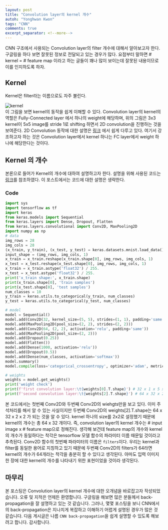 ```yaml
---
layout: post
title: "Convolution layer의 kernel 개수"
autoh: "Yonghwan Kwon"
tags: "CNN"
comments: true
excerpt_separator: <!--more-->
---
```


CNN 구조에서 사용되는 Convolution layer의 filter 개수에 대해서 알아보고자 한다. 구글링을 하다 보면 잘못된 정보로 전달되고 있는 경우가 많다. 요점부터 말하면 # kernel = # feature map 이라고 하는 글들이 꽤나 많이 보이는데 잘못된 내용이므로 이를 인지하도록 하자.
<!--more-->

## Kernel
Kernel은 filter라는 이름으로도 자주 불린다.

![kernel][addr_kernel]
<br/>
이 그림을 보면 kernel의 동작을 쉽게 이해할 수 있다. Convolution layer의 kernel의 역할은 Fully-Connected layer 에서 하나의 weight에 해당하며, 위의 그림은 3x3 kernel이 5x5 image를 stride 1로 shifting 하면서 2D convolution을 진행하는 것을 보여준다. 2D Convolution 동작에 대한 설명은 [링크](https://gruuuuu.github.io/machine-learning/cnn-doc/) 에서 쉽게 다루고 있다. 여기서 강조하고자 하는 것은 Convolution layer에서 kernel 하나는 FC layer에서 weight 하나에 해당한다는 것이다.

## Kernel 의 개수
본론으로 들어가 Kernel의 개수에 대하여 설명하고자 한다. 설명을 위해 사용된 코드는 [링크](https://sdc-james.gitbook.io/onebook/4.-and/5.4.-tensorflow/5.4.2.-cnn-convolutional-neural-network)를 참조하였다. 이 포스트에서는 코드에 대한  설명은 생략한다.

### Code
```python
import sys
import tensorflow as tf
import keras
from keras.models import Sequential
from keras.layers import Dense, Dropout, Flatten
from keras.layers.convolutional import Conv2D, MaxPooling2D
import numpy as np
# data
img_rows = 28
img_cols = 28
(x_train, y_train), (x_test, y_test) = keras.datasets.mnist.load_data()
input_shape = (img_rows, img_cols, 1)
x_train = x_train.reshape(x_train.shape[0], img_rows, img_cols, 1)
x_test = x_test.reshape(x_test.shape[0], img_rows, img_cols, 1)
x_train = x_train.astype('float32') / 255.
x_test = x_test.astype('float32') / 255.
print('x_train shape:', x_train.shape)
print(x_train.shape[0], 'train samples')
print(x_test.shape[0], 'test samples')
num_classes = 10
y_train = keras.utils.to_categorical(y_train, num_classes)
y_test = keras.utils.to_categorical(y_test, num_classes)

# model
model = Sequential()
model.add(Conv2D(32, kernel_size=(5, 5), strides=(1, 1), padding='same', activation='relu', input_shape=input_shape))
model.add(MaxPooling2D(pool_size=(2, 2), strides=(2, 2)))
model.add(Conv2D(64, (2, 2), activation='relu', padding='same'))
model.add(MaxPooling2D(pool_size=(2, 2)))
model.add(Dropout(0.25))
model.add(Flatten())
model.add(Dense(1000, activation='relu'))
model.add(Dropout(0.5))
model.add(Dense(num_classes, activation='softmax'))
model.summary()
model.compile(loss='categorical_crossentropy', optimizer='adam', metrics=['accuracy'])

# weights
weights = model.get_weights()
print('weight check')
print(f'first convolution layer:\t{weights[0].T.shape}') # 32 x 1 x 5 x 5
print(f'second convolution layer:\t{weights[2].T.shape}') # 64 x 32 x 2 x 2
```
본 코드에서는 첫번째 Conv2D와 두번째 Conv2D의 wiehgts만을 보고 있다. 이미 주석처리를 해서 알 수 있는 사실이지만 두번째 Conv2D의 weights[2].T.shape는 64 x 32 x 2 x 2 가 되는 것을 알 수 있다. kernel 하나의 size를 2x2로 설정했기 때문에 kernel의 개수는 총 64 x 32 개이다. 즉, convolution layer의 kernel 개수는 # input image x # feature map으로 정해진다. 생각해 보건데 feature map의 개수와 kernel의 개수가 동일하다는 착각은 tensorflow 모델 함수의 파라미터 이름 때문일 것이라고 추측된다. Conv2D 함수의 첫번째 파라미터의 이름은 `filters`이다. 우리는 kernel과 filter를 동일한 용어로 지칭하고 있기 때문에 두번째 Conv2D의 filters가 64라면 kernel의 개수가 64개라는 착각을 충분히 할 수 있다고 생각된다. 아마도 입력 이미지 한 장에 대한 kernel의 개수를 나타내기 위한 표현이었을 것이라 생각된다. <br/>

## 마무리
본 포스팅은 Convolution layer의 kernel 개수에 대한 오개념을 바로잡고자 작성되었습니다. 오류 및 지적은 언제든 환영합니다. 구글링을 해보면 많은 분들께서 back-propagation을 잘 설명하고 있는 것 같습니다. 그러나, 몇몇 포스팅을 보니 CNN에서의 back-propagation은 지나치게 복잡하고 이해하기 어렵게 설명된 경우가 많은 것 같습니다. 다음 게시글은 나름 `CNN back-propagation`을 쉽게 설명할 수 있도록 해보려고 합니다. 감사합니다.





























[addr_kernel]: https://user-images.githubusercontent.com/15958325/58780750-defb7480-8614-11e9-943c-4d44a9d1efc4.gif